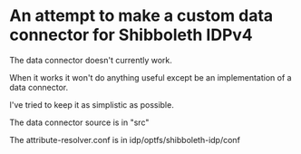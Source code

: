 # An attempt to make a custom data connector for Shibboleth IDPv4

The data connector doesn't currently work.

When it works it won't do anything useful except be an implementation of a data connector.

I've tried to keep it as simplistic as possible.

The data connector source is in "src"

The attribute-resolver.conf is in idp/optfs/shibboleth-idp/conf

